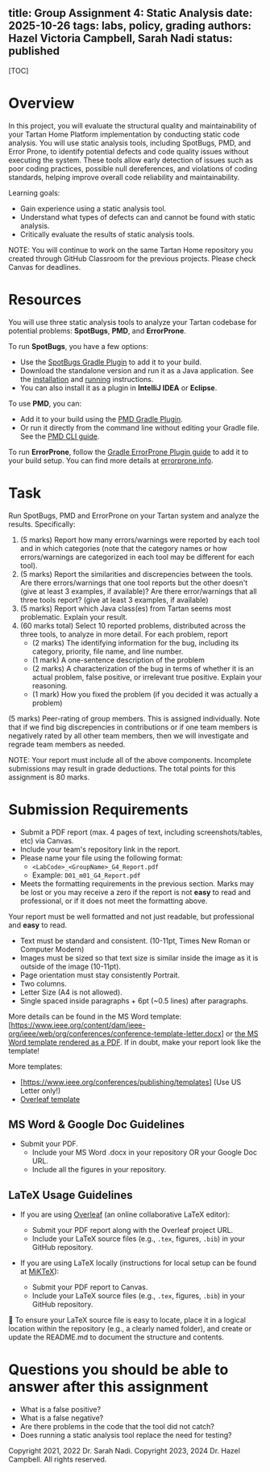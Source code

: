 title: Group Assignment 4: Static Analysis
date: 2025-10-26
tags: labs, policy, grading
authors: Hazel Victoria Campbell, Sarah Nadi
status: published
----

[TOC]

# Overview

In this project, you will evaluate the structural quality and maintainability of your Tartan Home Platform implementation by conducting static code analysis. You will use static analysis tools, including SpotBugs, PMD, and Error Prone, to identify potential defects and code quality issues without executing the system. These tools allow early detection of issues such as poor coding practices, possible null dereferences, and violations of coding standards, helping improve overall code reliability and maintainability.

Learning goals: 

*	Gain experience using a static analysis tool.
*	Understand what types of defects can and cannot be found with static analysis.
*	Critically evaluate the results of static analysis tools.

NOTE: You will continue to work on the same Tartan Home repository you created through GitHub Classroom for the previous projects. Please check Canvas for deadlines.

# Resources

You will use three static analysis tools to analyze your Tartan codebase for potential problems: **SpotBugs**, **PMD**, and **ErrorProne**.

To run **SpotBugs**, you have a few options:

* Use the [SpotBugs Gradle Plugin](https://plugins.gradle.org/plugin/com.github.spotbugs) to add it to your build.  
* Download the standalone version and run it as a Java application. See the [installation](https://spotbugs.readthedocs.io/en/stable/installing.html) and [running](https://spotbugs.readthedocs.io/en/stable/running.html) instructions.  
* You can also install it as a plugin in **IntelliJ IDEA** or **Eclipse**.

To use **PMD**, you can:

* Add it to your build using the [PMD Gradle Plugin](https://docs.gradle.org/current/userguide/pmd_plugin.html).  
* Or run it directly from the command line without editing your Gradle file. See the [PMD CLI guide](https://pmd.github.io/latest/pmd_userdocs_installation.html#running-pmd-via-command-line).

To run **ErrorProne**, follow the [Gradle ErrorProne Plugin guide](https://github.com/tbroyer/gradle-errorprone-plugin) to add it to your build setup. You can find more details at [errorprone.info](http://errorprone.info).


# Task

Run SpotBugs, PMD and ErrorProne on your Tartan system and analyze the results. Specifically:

1. (5 marks) Report how many errors/warnings were reported by each tool and in which categories (note that the category names or how errors/warnings are categorized in each tool may be different for each tool).
2. (5 marks) Report the similarities and discrepencies between the tools. Are there errors/warnings that one tool reports but the other doesn't (give at least 3 examples, if available)? Are there error/warnings that all three tools report? (give at least 3 examples, if available)
3. (5 marks) Report which Java class(es) from Tartan seems most problematic. Explain your result.
4. (60 marks total) Select 10 reported problems, distributed across the three tools, to analyze in more detail. For each problem, report
	* (2 marks) The identifying information for the bug, including its category, priority, file name, and line number.
	* (1 mark) A one-sentence description of the problem
	* (2 marks) A characterization of the bug in terms of whether it is an actual problem, false positive, or irrelevant true positive. Explain your reasoning.
	* (1 mark) How you fixed the problem (if you decided it was actually a problem)

(5 marks) Peer-rating of group members. This is assigned individually. Note that if we find big discrepencies in contributions or if one team members is negatively rated by all other team members, then we will investigate and regrade team members as needed.

NOTE: Your report must include all of the above components. Incomplete submissions may result in grade deductions. The total points for this assignment is 80 marks.

# Submission Requirements

- Submit a PDF report (max. 4 pages of text, including screenshots/tables, etc) via Canvas.
- Include your team's repository link in the report.
- Please name your file using the following format:
    - `<LabCode>_<GroupName>_G4_Report.pdf`
    - Example: `D01_m01_G4_Report.pdf`
- Meets the formatting requirements in the previous section. Marks may be lost or you may receive a zero if the report is not **easy** to read and professional, or if it does not meet the formatting above.

Your report must be well formatted and not just readable, but professional and **easy** to read.

* Text must be standard and consistent. (10-11pt, Times New Roman or Computer Modern)
* Images must be sized so that text size is similar inside the image as it is outside of the image (10-11pt).
* Page orientation must stay consistently Portrait.
* Two columns.
* Letter Size (A4 is not allowed).
* Single spaced inside paragraphs + 6pt (~0.5 lines) after paragraphs.

More details can be found in the MS Word template: [https://www.ieee.org/content/dam/ieee-org/ieee/web/org/conferences/conference-template-letter.docx] or [the MS Word template rendered as a PDF]({attach}conference-template-letter.pdf). If in doubt, make your report look like the template!

More templates: 

* [https://www.ieee.org/conferences/publishing/templates] (Use US Letter only!)
* [Overleaf template](https://www.overleaf.com/read/qtgwphwhrkft#eaa1dc)

## MS Word & Google Doc Guidelines

- Submit your PDF.
    - Include your MS Word .docx in your repository OR your Google Doc URL.
    - Include all the figures in your repository.

## LaTeX Usage Guidelines

- If you are using [Overleaf](https://www.overleaf.com/) (an online collaborative LaTeX editor):  
    - Submit your PDF report along with the Overleaf project URL.  
    - Include your LaTeX source files (e.g., `.tex`, figures, `.bib`) in your GitHub repository.  

- If you are using LaTeX locally (instructions for local setup can be found at [MiKTeX](https://miktex.org/)):  
	- Submit your PDF report to Canvas.  
    - Include your LaTeX source files (e.g., `.tex`, figures, `.bib`) in your GitHub repository.  

📌 To ensure your LaTeX source file is easy to locate, place it in a logical location within the repository (e.g., a clearly named folder), and create or update the README.md to document the structure and contents.

# Questions you should be able to answer after this assignment

* What is a false positive?
* What is a false negative?
* Are there problems in the code that the tool did not catch?
* Does running a static analysis tool replace the need for testing?

Copyright 2021, 2022 Dr. Sarah Nadi. Copyright 2023, 2024 Dr. Hazel Campbell. All rights reserved.
